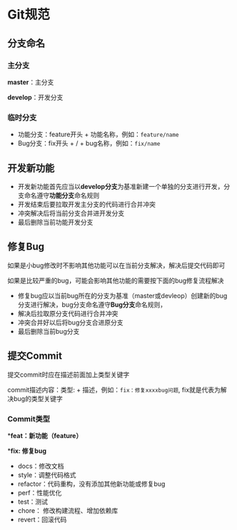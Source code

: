 # Git规范

## 分支命名

### 主分支

**master**：主分支

**develop**：开发分支

### 临时分支

* 功能分支：feature开头 + 功能名称，例如：`feature/name`
* Bug分支：fix开头 + / + bug名称，例如：`fix/name`

## 开发新功能

* 开发新功能首先应当以**develop分支**为基准新建一个单独的分支进行开发，分支命名遵守**功能分支**命名规则
* 开发结束后要拉取开发主分支的代码进行合并冲突
* 冲突解决后将当前分支合并进开发分支
* 最后删除当前功能开发分支

## 修复Bug

如果是小bug修改时不影响其他功能可以在当前分支解决，解决后提交代码即可

如果是比较严重的bug，可能会影响其他功能的需要按下面的bug修复流程解决

* 修复bug应以当前bug所在的分支为基准（master或devleop）创建新的bug分支进行解决，bug分支命名遵守**Bug分支**命名规则，
* 解决后拉取原分支代码进行合并冲突
* 冲突合并好以后将bug分支合进原分支
* 最后删除当前bug分支

## 提交Commit

提交commit时应在描述前面加上类型关键字

commit描述内容：类型: + 描述，例如：`fix：修复xxxxbug问题`, fix就是代表为解决bug的类型关键字

### Commit类型

***feat：新功能（feature）**

***fix: 修复bug**

* docs：修改文档
* style：调整代码格式
* refactor：代码重构，没有添加其他新功能或修复bug
* perf：性能优化
* test：测试
* chore： 修改构建流程、增加依赖库
* revert：回滚代码

